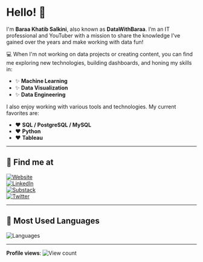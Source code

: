 # Hello! 👋

I'm **Baraa Khatib Salkini**, also known as **DataWithBaraa**. I’m an IT professional and YouTuber with a mission to share the knowledge I’ve gained over the years and make working with data fun!

💻 When I'm not working on data projects or creating content, you can find me exploring new technologies, building dashboards, and honing my skills in:

- ✨ **Machine Learning**
- ✨ **Data Visualization**
- ✨ **Data Engineering**

I also enjoy working with various tools and technologies. My current favorites are:

- ❤️ **SQL / PostgreSQL / MySQL**
- ❤️ **Python**
- ❤️ **Tableau**

---

## 🔗 Find me at

[![Website](https://img.shields.io/badge/-Website-black?style=flat-square&logo=google-chrome)](https://www.datawithbaraa.com)  
[![LinkedIn](https://img.shields.io/badge/-LinkedIn-blue?style=flat-square&logo=linkedin)](https://linkedin.com/in/baraa-khatib-salkini)  
[![Substack](https://img.shields.io/badge/-Substack-orange?style=flat-square&logo=substack)](https://substack.com/@baraakhatibsalkini)  
[![Twitter](https://img.shields.io/badge/-Twitter-blue?style=flat-square&logo=twitter)](https://twitter.com/DataWithBaraa)  

---

## 🔢 Most Used Languages

![Languages](https://github-readme-stats.vercel.app/api/top-langs/?username=DataWithBaraa&layout=compact&theme=default)

---

**Profile views**: ![View count](https://komarev.com/ghpvc/?username=DataWithBaraa)

